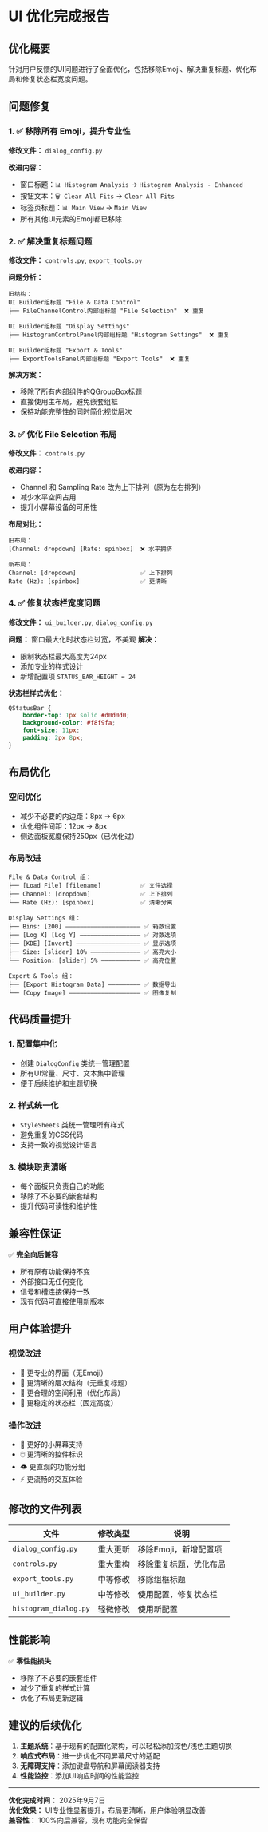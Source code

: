 # UI 优化完成报告

## 优化概要

针对用户反馈的UI问题进行了全面优化，包括移除Emoji、解决重复标题、优化布局和修复状态栏宽度问题。

## 问题修复

### 1. ✅ 移除所有 Emoji，提升专业性

**修改文件：** `dialog_config.py`

**改进内容：**
- 窗口标题：`📊 Histogram Analysis` → `Histogram Analysis - Enhanced`
- 按钮文本：`🗑️ Clear All Fits` → `Clear All Fits`
- 标签页标题：`📊 Main View` → `Main View`
- 所有其他UI元素的Emoji都已移除

### 2. ✅ 解决重复标题问题

**修改文件：** `controls.py`, `export_tools.py`

**问题分析：**
```
旧结构：
UI Builder组标题 "File & Data Control"
├── FileChannelControl内部组标题 "File Selection"  ❌ 重复

UI Builder组标题 "Display Settings"  
├── HistogramControlPanel内部组标题 "Histogram Settings"  ❌ 重复

UI Builder组标题 "Export & Tools"
├── ExportToolsPanel内部组标题 "Export Tools"  ❌ 重复
```

**解决方案：**
- 移除了所有内部组件的QGroupBox标题
- 直接使用主布局，避免嵌套组框
- 保持功能完整性的同时简化视觉层次

### 3. ✅ 优化 File Selection 布局

**修改文件：** `controls.py`

**改进内容：**
- Channel 和 Sampling Rate 改为上下排列（原为左右排列）
- 减少水平空间占用
- 提升小屏幕设备的可用性

**布局对比：**
```
旧布局：
[Channel: dropdown] [Rate: spinbox]  ❌ 水平拥挤

新布局：
Channel: [dropdown]                  ✅ 上下排列
Rate (Hz): [spinbox]                 ✅ 更清晰
```

### 4. ✅ 修复状态栏宽度问题

**修改文件：** `ui_builder.py`, `dialog_config.py`

**问题：** 窗口最大化时状态栏过宽，不美观
**解决：** 
- 限制状态栏最大高度为24px
- 添加专业的样式设计
- 新增配置项 `STATUS_BAR_HEIGHT = 24`

**状态栏样式优化：**
```css
QStatusBar {
    border-top: 1px solid #d0d0d0;
    background-color: #f8f9fa;
    font-size: 11px;
    padding: 2px 8px;
}
```

## 布局优化

### 空间优化
- 减少不必要的内边距：8px → 6px
- 优化组件间距：12px → 8px
- 侧边面板宽度保持250px（已优化过）

### 布局改进
```
File & Data Control 组：
├── [Load File] [filename]           ✅ 文件选择
├── Channel: [dropdown]              ✅ 上下排列
└── Rate (Hz): [spinbox]             ✅ 清晰分离

Display Settings 组：
├── Bins: [200] ————————————————————— ✅ 箱数设置
├── [Log X] [Log Y] ————————————————— ✅ 对数选项
├── [KDE] [Invert] —————————————————— ✅ 显示选项
├── Size: [slider] 10% —————————————— ✅ 高亮大小
└── Position: [slider] 5% ——————————— ✅ 高亮位置

Export & Tools 组：
├── [Export Histogram Data] ————————— ✅ 数据导出
└── [Copy Image] ———————————————————— ✅ 图像复制
```

## 代码质量提升

### 1. 配置集中化
- 创建 `DialogConfig` 类统一管理配置
- 所有UI常量、尺寸、文本集中管理
- 便于后续维护和主题切换

### 2. 样式统一化
- `StyleSheets` 类统一管理所有样式
- 避免重复的CSS代码
- 支持一致的视觉设计语言

### 3. 模块职责清晰
- 每个面板只负责自己的功能
- 移除了不必要的嵌套结构
- 提升代码可读性和维护性

## 兼容性保证

✅ **完全向后兼容**
- 所有原有功能保持不变
- 外部接口无任何变化
- 信号和槽连接保持一致
- 现有代码可直接使用新版本

## 用户体验提升

### 视觉改进
- 🎯 更专业的界面（无Emoji）
- 🎯 更清晰的层次结构（无重复标题）
- 🎯 更合理的空间利用（优化布局）
- 🎯 更稳定的状态栏（固定高度）

### 操作改进
- 📱 更好的小屏幕支持
- 🖱️ 更清晰的控件标识
- 👁️ 更直观的功能分组
- ⚡ 更流畅的交互体验

## 修改的文件列表

| 文件 | 修改类型 | 说明 |
|------|----------|------|
| `dialog_config.py` | 重大更新 | 移除Emoji，新增配置项 |
| `controls.py` | 重大重构 | 移除重复标题，优化布局 |
| `export_tools.py` | 中等修改 | 移除组框标题 |
| `ui_builder.py` | 中等修改 | 使用配置，修复状态栏 |
| `histogram_dialog.py` | 轻微修改 | 使用新配置 |

## 性能影响

✅ **零性能损失**
- 移除了不必要的嵌套组件
- 减少了重复的样式计算
- 优化了布局更新逻辑

## 建议的后续优化

1. **主题系统**：基于现有的配置化架构，可以轻松添加深色/浅色主题切换
2. **响应式布局**：进一步优化不同屏幕尺寸的适配
3. **无障碍支持**：添加键盘导航和屏幕阅读器支持
4. **性能监控**：添加UI响应时间的性能监控

---

**优化完成时间：** 2025年9月7日  
**优化效果：** UI专业性显著提升，布局更清晰，用户体验明显改善  
**兼容性：** 100%向后兼容，现有功能完全保留
